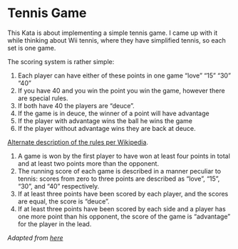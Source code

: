 # Tennis Game

This Kata is about implementing a simple tennis game. I came up with it while thinking about Wii tennis, where they have simplified tennis, so each set is one game.

The scoring system is rather simple:

1. Each player can have either of these points in one game “love” “15” “30” “40”
1. If you have 40 and you win the point you win the game, however there are special rules.
1. If both have 40 the players are “deuce”.
1. If the game is in deuce, the winner of a point will have advantage
1. If the player with advantage wins the ball he wins the game
1. If the player without advantage wins they are back at deuce.

[Alternate description of the rules per Wikipedia](http://en.wikipedia.org/wiki/Tennis#Scoring).


1. A game is won by the first player to have won at least four points in total and at least two points more than the opponent.
1. The running score of each game is described in a manner peculiar to tennis: scores from zero to three points are described as “love”, “15”, “30”, and “40” respectively.
1. If at least three points have been scored by each player, and the scores are equal, the score is “deuce”.
1. If at least three points have been scored by each side and a player has one more point than his opponent, the score of the game is “advantage” for the player in the lead.

_Adapted from [here](https://codingdojo.org/kata/Tennis/)_